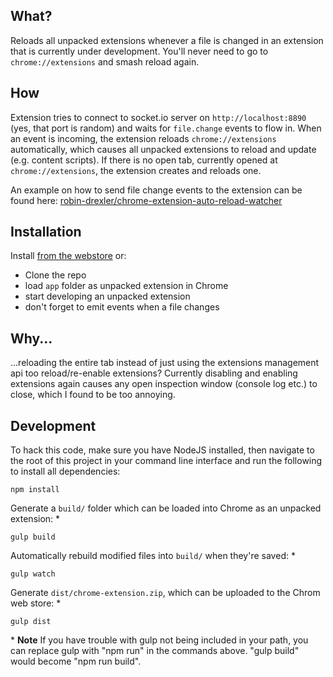 ## What?
Reloads all unpacked extensions whenever a file is changed in an extension that is currently under development.
You'll never need to go to `chrome://extensions` and smash reload again.

## How
Extension tries to connect to socket.io server on `http://localhost:8890` (yes, that port is random) and waits for `file.change` events to flow in.
When an event is incoming, the extension reloads `chrome://extensions` automatically, which causes all unpacked extensions to reload and update (e.g. content scripts).
If there is no open tab, currently opened at `chrome://extensions`, the extension creates and reloads one.

An example on how to send file change events to the extension can be found here:
[robin-drexler/chrome-extension-auto-reload-watcher](https://github.com/robin-drexler/chrome-extension-auto-reload-watcher)

## Installation

Install [from the webstore](https://chrome.google.com/webstore/detail/chrome-unpacked-extension/fddfkmklefkhanofhlohnkemejcbamln) or:

 - Clone the repo
 - load `app` folder as unpacked extension in Chrome
 - start developing an unpacked extension
  - don't forget to emit events when a file changes 

## Why...

...reloading the entire tab instead of just using the extensions management api too reload/re-enable extensions?
Currently disabling and enabling extensions again causes any open inspection window (console log etc.) to close, which I found to be too annoying.


## Development

To hack this code, make sure you have NodeJS installed, then navigate to the root of this project in your command line interface and run the following to install all dependencies:
```
npm install
```

Generate a `build/` folder which can be loaded into Chrome as an unpacked extension: *
```
gulp build
```

Automatically rebuild modified files into `build/` when they're saved: *
```
gulp watch
```

Generate `dist/chrome-extension.zip`, which can be uploaded to the Chrom web store: *
```
gulp dist
```

\* **Note** If you have trouble with gulp not being included in your path, you can replace gulp with "npm run" in the commands above. "gulp build" would become "npm run build".
